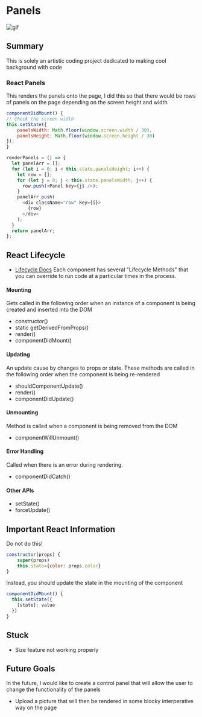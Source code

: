 # Panels

![gif](assets/project.gif)

## Summary

This is solely an artistic coding project dedicated to making cool background with code

### React Panels

This renders the panels onto the page, I did this so that there would be rows of panels on the page depending on the screen height and width

```javascript
componentDidMount() {
// Check the screen width
this.setState({
    panelsWidth: Math.floor(window.screen.width / 30),
    panelsHeight: Math.floor(window.screen.height / 30)
});
}

renderPanels = () => {
  let panelArr = [];
  for (let i = 0; i < this.state.panelsHeight; i++) {
    let row = [];
    for (let j = 0; j < this.state.panelsWidth; j++) {
      row.push(<Panel key={j} />);
    }
    panelArr.push(
      <div className="row" key={i}>
        {row}
      </div>
    );
  }
  return panelArr;
};
```

## React Lifecycle

- [Lifecycle Docs](https://reactjs.org/docs/react-component.html)
  Each component has several "Lifecycle Methods" that you can override to run code at a particular times in the process.

#### Mounting

Gets called in the following order when an instance of a component is being created and inserted into the DOM

- constructor()
- static getDerivedFromProps()
- render()
- componentDidMount()

#### Updating

An update cause by changes to props or state. These methods are called in the following order when the component is being re-rendered

- shouldComponentUpdate()
- render()
- componentDidUpdate()

#### Unmounting

Method is called when a component is being removed from the DOM

- componentWillUnmount()

#### Error Handling

Called when there is an error during rendering.

- componentDidCatch()

#### Other APIs

- setState()
- forceUpdate()

## Important React Information

Do not do this!

```javascript
constructor(props) {
    super(props)
    this.state={color: props.color}
}
```

Instead, you should update the state in the mounting of the component

```javascript
componentDidMount() {
  this.setState({
    [state]: value
  })
}
```

## Stuck

- Size feature not working properly

## Future Goals

In the future, I would like to create a control panel that will allow the user to change the functionality of the panels

- Upload a picture that will then be rendered in some blocky interperative way on the page
